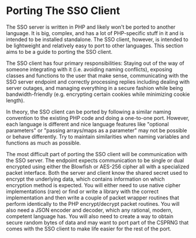 Porting The SSO Client
======================

The SSO server is written in PHP and likely won't be ported to another language.  It is big, complex, and has a lot of PHP-specific stuff in it and is intended to be installed standalone.  The SSO client, however, is intended to be lightweight and relatively easy to port to other languages.  This section aims to be a guide to porting the SSO client.

The SSO client has four primary responsibilities: Staying out of the way of someone integrating with it (i.e. avoiding naming conflicts), exposing classes and functions to the user that make sense, communicating with the SSO server endpoint and correctly processing replies including dealing with server outages, and managing everything in a secure fashion while being bandwidth-friendly (e.g. encrypting certain cookies while minimizing cookie length).

In theory, the SSO client can be ported by following a similar naming convention to the existing PHP code and doing a one-to-one port.  However, each language is different and nice language features like "optional parameters" or "passing arrays/maps as a parameter" may not be possible or behave differently.  Try to maintain similarities when naming variables and functions as much as possible.

The most difficult part of porting the SSO client will be communication with the SSO server.  The endpoint expects communication to be single or dual encrypted using either the Blowfish or AES-256 cipher all with a specialized packet interface.  Both the server and client know the shared secret used to encrypt the underlying data, which contains information on which encryption method is expected.  You will either need to use native cipher implementations (rare) or find or write a library with the correct implementation and then write a couple of packet wrapper routines that perform identically to the PHP encrypt/decrypt packet routines.  You will also need a JSON encoder and decoder, which any rational, modern, competent language has.  You will also need to create a way to obtain secure random bytes of data and may want to port part of the CSPRNG that comes with the SSO client to make life easier for the rest of the port.
